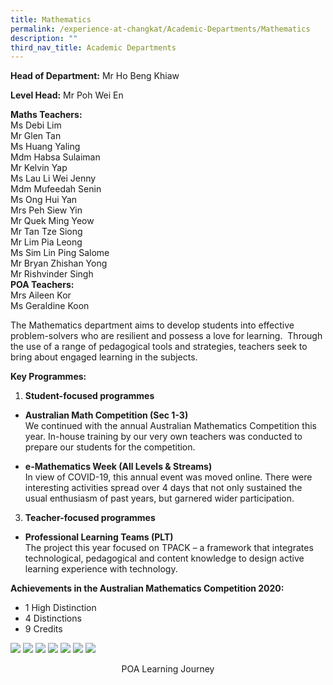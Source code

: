 ```yaml
---
title: Mathematics
permalink: /experience-at-changkat/Academic-Departments/Mathematics
description: ""
third_nav_title: Academic Departments
---
```

**Head of Department:** Mr Ho Beng Khiaw  
  
**Level Head:** Mr Poh Wei En  
  
**Maths Teachers:**  
Ms Debi Lim  
Mr Glen Tan  
Ms Huang Yaling  
Mdm Habsa Sulaiman  
Mr Kelvin Yap  
Ms Lau Li Wei Jenny  
Mdm Mufeedah Senin  
Ms Ong Hui Yan  
Mrs Peh Siew Yin  
Mr Quek Ming Yeow  
Mr Tan Tze Siong  
Mr Lim Pia Leong  
Ms Sim Lin Ping Salome  
Mr Bryan Zhishan Yong  
Mr Rishvinder Singh  
**POA Teachers:**   
Mrs Aileen Kor  
Ms Geraldine Koon  
  
The Mathematics department aims to develop students into effective problem-solvers who are resilient and possess a love for learning.  Through the use of a range of pedagogical tools and strategies, teachers seek to bring about engaged learning in the subjects.  

**Key Programmes:**

1.  **Student-focused programmes**

*   **Australian Math Competition (Sec 1-3)**  
    We continued with the annual Australian Mathematics Competition this year. In-house training by our very own teachers was conducted to prepare our students for the competition.   
    
*   **e-Mathematics Week (All Levels & Streams)**  
    In view of COVID-19, this annual event was moved online. There were interesting activities spread over 4 days that not only sustained the usual enthusiasm of past years, but garnered wider participation.  
    

3.  **Teacher-focused programmes**

*   **Professional Learning Teams (PLT)**  
    The project this year focused on TPACK – a framework that integrates technological, pedagogical and content knowledge to design active learning experience with technology.  
    

  
**Achievements in the Australian Mathematics Competition 2020:**  
  

*   1 High Distinction 
*   4 Distinctions
*   9 Credits

![](/images/photo3.jpeg)
![](/images/photo1.jpeg)
![](/images/photo2.jpeg)
![](/images/photo4.jpeg)
![](/images/photo5.jpeg)
![](/images/POA%20Learning%20Journey%20-%201.jpeg)
![](/images/POA%20Learning%20Journey%20-%203.jpeg)
<center>POA Learning Journey</center>